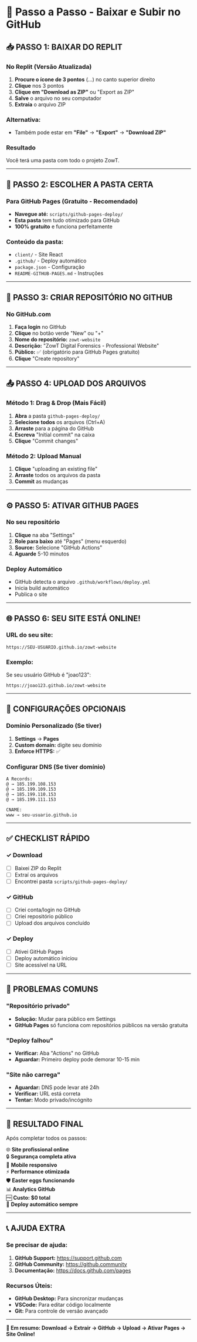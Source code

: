 # 🚀 Passo a Passo - Baixar e Subir no GitHub

## 📥 PASSO 1: BAIXAR DO REPLIT

### No Replit (Versão Atualizada)
1. **Procure o ícone de 3 pontos** (...) no canto superior direito
2. **Clique** nos 3 pontos
3. **Clique em "Download as ZIP"** ou "Export as ZIP"
4. **Salve** o arquivo no seu computador
5. **Extraia** o arquivo ZIP

### Alternativa:
- Também pode estar em **"File"** → **"Export"** → **"Download ZIP"**

### Resultado
Você terá uma pasta com todo o projeto ZowT.

---

## 📁 PASSO 2: ESCOLHER A PASTA CERTA

### Para GitHub Pages (Gratuito - Recomendado)
- **Navegue até:** `scripts/github-pages-deploy/`
- **Esta pasta** tem tudo otimizado para GitHub
- **100% gratuito** e funciona perfeitamente

### Conteúdo da pasta:
- `client/` - Site React
- `.github/` - Deploy automático
- `package.json` - Configuração
- `README-GITHUB-PAGES.md` - Instruções

---

## 🐙 PASSO 3: CRIAR REPOSITÓRIO NO GITHUB

### No GitHub.com
1. **Faça login** no GitHub
2. **Clique** no botão verde "New" ou "+"
3. **Nome do repositório:** `zowt-website`
4. **Descrição:** "ZowT Digital Forensics - Professional Website"
5. **Público:** ✅ (obrigatório para GitHub Pages gratuito)
6. **Clique** "Create repository"

---

## 📤 PASSO 4: UPLOAD DOS ARQUIVOS

### Método 1: Drag & Drop (Mais Fácil)
1. **Abra** a pasta `github-pages-deploy/`
2. **Selecione todos** os arquivos (Ctrl+A)
3. **Arraste** para a página do GitHub
4. **Escreva** "Initial commit" na caixa
5. **Clique** "Commit changes"

### Método 2: Upload Manual
1. **Clique** "uploading an existing file"
2. **Arraste** todos os arquivos da pasta
3. **Commit** as mudanças

---

## ⚙️ PASSO 5: ATIVAR GITHUB PAGES

### No seu repositório
1. **Clique** na aba "Settings"
2. **Role para baixo** até "Pages" (menu esquerdo)
3. **Source:** Selecione "GitHub Actions"
4. **Aguarde** 5-10 minutos

### Deploy Automático
- GitHub detecta o arquivo `.github/workflows/deploy.yml`
- Inicia build automático
- Publica o site

---

## 🌐 PASSO 6: SEU SITE ESTÁ ONLINE!

### URL do seu site:
```
https://SEU-USUARIO.github.io/zowt-website
```

### Exemplo:
Se seu usuário GitHub é "joao123":
```
https://joao123.github.io/zowt-website
```

---

## 🔧 CONFIGURAÇÕES OPCIONAIS

### Domínio Personalizado (Se tiver)
1. **Settings** → **Pages**
2. **Custom domain:** digite seu domínio
3. **Enforce HTTPS:** ✅

### Configurar DNS (Se tiver domínio)
```
A Records:
@ → 185.199.108.153
@ → 185.199.109.153
@ → 185.199.110.153  
@ → 185.199.111.153

CNAME:
www → seu-usuario.github.io
```

---

## ✅ CHECKLIST RÁPIDO

### ✓ Download
- [ ] Baixei ZIP do Replit
- [ ] Extraí os arquivos
- [ ] Encontrei pasta `scripts/github-pages-deploy/`

### ✓ GitHub
- [ ] Criei conta/login no GitHub
- [ ] Criei repositório público
- [ ] Upload dos arquivos concluído

### ✓ Deploy
- [ ] Ativei GitHub Pages
- [ ] Deploy automático iniciou
- [ ] Site acessível na URL

---

## 🚨 PROBLEMAS COMUNS

### "Repositório privado"
- **Solução:** Mudar para público em Settings
- **GitHub Pages** só funciona com repositórios públicos na versão gratuita

### "Deploy falhou"
- **Verificar:** Aba "Actions" no GitHub
- **Aguardar:** Primeiro deploy pode demorar 10-15 min

### "Site não carrega"
- **Aguardar:** DNS pode levar até 24h
- **Verificar:** URL está correta
- **Tentar:** Modo privado/incógnito

---

## 🎉 RESULTADO FINAL

Após completar todos os passos:

🌐 **Site profissional online**  
🔒 **Segurança completa ativa**  
📱 **Mobile responsivo**  
⚡ **Performance otimizada**  
🛡️ **Easter eggs funcionando**  
📊 **Analytics GitHub**  
🆓 **Custo: $0 total**  
🚀 **Deploy automático sempre**  

---

## 📞 AJUDA EXTRA

### Se precisar de ajuda:
1. **GitHub Support:** https://support.github.com
2. **GitHub Community:** https://github.community
3. **Documentação:** https://docs.github.com/pages

### Recursos Úteis:
- **GitHub Desktop:** Para sincronizar mudanças
- **VSCode:** Para editar código localmente
- **Git:** Para controle de versão avançado

---

**🎯 Em resumo: Download → Extrair → GitHub → Upload → Ativar Pages → Site Online!**